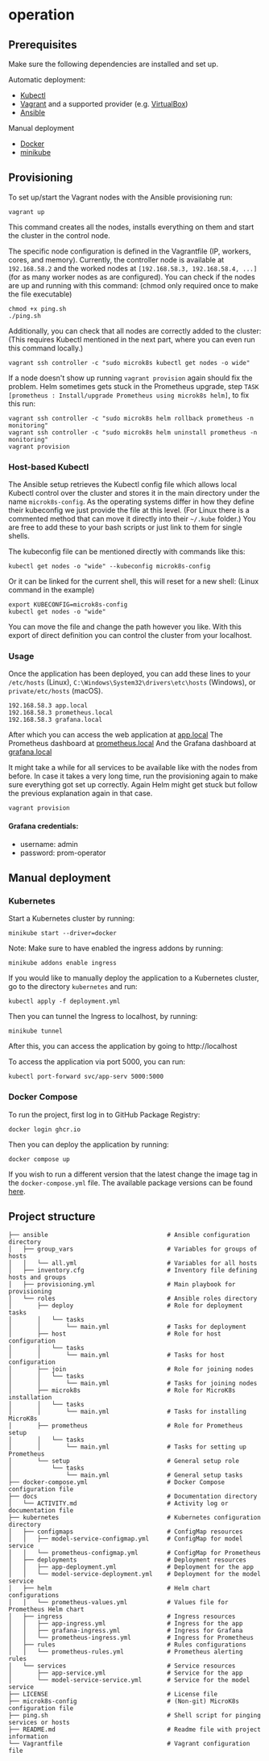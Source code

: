 # operation

## Prerequisites

Make sure the following dependencies are installed and set up.

Automatic deployment:
- [Kubectl](https://k8s-docs.netlify.app/en/docs/tasks/tools/install-kubectl/)
- [Vagrant](https://www.vagrantup.com/) and a supported provider (e.g. [VirtualBox](https://www.virtualbox.org/))
- [Ansible](https://www.ansible.com/)

Manual deployment
- [Docker](https://docs.docker.com/engine/install/)
- [minikube](https://minikube.sigs.k8s.io/docs/start/)

## Provisioning

To set up/start the Vagrant nodes with the Ansible provisioning run:
``` console
vagrant up
```
This command creates all the nodes, installs everything on them and start the cluster in the control node.

The specific node configuration is defined in the Vagrantfile (IP, workers, cores, and memory).
Currently, the controller node is available at `192.168.58.2` and the worked nodes at `[192.168.58.3, 192.168.58.4, ...]` (for as many worker nodes as are configured).
You can check if the nodes are up and running with this command:
(chmod only required once to make the file executable)
``` console
chmod +x ping.sh 
./ping.sh
```

Additionally, you can check that all nodes are correctly added to the cluster:
(This requires Kubectl mentioned in the next part, where you can even run this command locally.)
``` console
vagrant ssh controller -c "sudo microk8s kubectl get nodes -o wide"
```

If a node doesn't show up running `vagrant provision` again should fix the problem.
Helm sometimes gets stuck in the Prometheus upgrade, step `TASK [prometheus : Install/upgrade Prometheus using microk8s helm]`, to fix this run:
``` console
vagrant ssh controller -c "sudo microk8s helm rollback prometheus -n monitoring"
vagrant ssh controller -c "sudo microk8s helm uninstall prometheus -n monitoring"
vagrant provision
```

### Host-based Kubectl
The Ansible setup retrieves the Kubectl config file which allows local Kubectl control over the cluster and stores it in the main directory under the name `microk8s-config`.
As the operating systems differ in how they define their kubeconfig we just provide the file at this level.
(For Linux there is a commented method that can move it directly into their `~/.kube` folder.)
You are free to add these to your bash scripts or just link to them for single shells.


The kubeconfig file can be mentioned directly with commands like this:
``` console
kubectl get nodes -o "wide" --kubeconfig microk8s-config
```
Or it can be linked for the current shell, this will reset for a new shell:
(Linux command in the example)
``` console
export KUBECONFIG=microk8s-config
kubectl get nodes -o "wide"
```
You can move the file and change the path however you like.
With this export of direct definition you can control the cluster from your localhost. 

### Usage
Once the application has been deployed, you can add these lines to your `/etc/hosts` (Linux), `C:\Windows\System32\drivers\etc\hosts` (Windows), or `private/etc/hosts` (macOS).
```
192.168.58.3 app.local
192.168.58.3 prometheus.local
192.168.58.3 grafana.local
```

After which you can access the web application at [app.local](app.local)
The Prometheus dashboard at [prometheus.local](prometheus.local)
And the Grafana dashboard at [grafana.local](grafana.local)

It might take a while for all services to be available like with the nodes from before.
In case it takes a very long time, run the provisioning again to make sure everything got set up correctly.
Again Helm might get stuck but follow the previous explanation again in that case.

``` console
vagrant provision
```

#### Grafana credentials:
- username: admin
- password: prom-operator

## Manual deployment

### Kubernetes
Start a Kubernetes cluster by running:

```
minikube start --driver=docker
```

Note: Make sure to have enabled the ingress addons by running:

```
minikube addons enable ingress
```

If you would like to manually deploy the application to a Kubernetes cluster, go to the directory ```kubernetes``` and run:

```
kubectl apply -f deployment.yml
```

Then you can tunnel the Ingress to localhost, by running:

```
minikube tunnel
```

After this, you can access the application by going to http://localhost

To access the application via port 5000, you can run:

```
kubectl port-forward svc/app-serv 5000:5000
```

### Docker Compose
To run the project, first log in to GitHub Package Registry:

```
docker login ghcr.io
```

Then you can deploy the application by running:

```
docker compose up
```

If you wish to run a different version that the latest change the image tag in the `docker-compose.yml` file.
The available package versions can be found [here](https://github.com/orgs/remla24-02/packages).

## Project structure

``` console
├── ansible                                 # Ansible configuration directory
│   ├── group_vars                          # Variables for groups of hosts
│   │   └── all.yml                         # Variables for all hosts
│   ├── inventory.cfg                       # Inventory file defining hosts and groups              
│   ├── provisioning.yml                    # Main playbook for provisioning
│   └── roles                               # Ansible roles directory
│       ├── deploy                          # Role for deployment tasks
│       │   └── tasks               
│       │       └── main.yml                # Tasks for deployment
│       ├── host                            # Role for host configuration
│       │   └── tasks               
│       │       └── main.yml                # Tasks for host configuration
│       ├── join                            # Role for joining nodes
│       │   └── tasks               
│       │       └── main.yml                # Tasks for joining nodes
│       ├── microk8s                        # Role for MicroK8s installation
│       │   └── tasks               
│       │       └── main.yml                # Tasks for installing MicroK8s
│       ├── prometheus                      # Role for Prometheus setup
│       │   └── tasks               
│       │       └── main.yml                # Tasks for setting up Prometheus
│       └── setup                           # General setup role
│           └── tasks               
│               └── main.yml                # General setup tasks
├── docker-compose.yml                      # Docker Compose configuration file
├── docs                                    # Documentation directory
│   └── ACTIVITY.md                         # Activity log or documentation file
├── kubernetes                              # Kubernetes configuration directory
│   ├── configmaps                          # ConfigMap resources
│   │   ├── model-service-configmap.yml     # ConfigMap for model service
│   │   └── prometheus-configmap.yml        # ConfigMap for Prometheus
│   ├── deployments                         # Deployment resources
│   │   ├── app-deployment.yml              # Deployment for the app
│   │   └── model-service-deployment.yml    # Deployment for the model service
│   ├── helm                                # Helm chart configurations
│   │   └── prometheus-values.yml           # Values file for Prometheus Helm chart
│   ├── ingress                             # Ingress resources
│   │   ├── app-ingress.yml                 # Ingress for the app
│   │   ├── grafana-ingress.yml             # Ingress for Grafana
│   │   └── prometheus-ingress.yml          # Ingress for Prometheus
│   ├── rules                               # Rules configurations
│   │   └── prometheus-rules.yml            # Prometheus alerting rules
│   └── services                            # Service resources
│       ├── app-service.yml                 # Service for the app
│       └── model-service-service.yml       # Service for the model service
├── LICENSE                                 # License file
├── microk8s-config                         # (Non-git) MicroK8s configuration file
├── ping.sh                                 # Shell script for pinging services or hosts
├── README.md                               # Readme file with project information
└── Vagrantfile                             # Vagrant configuration file
```
